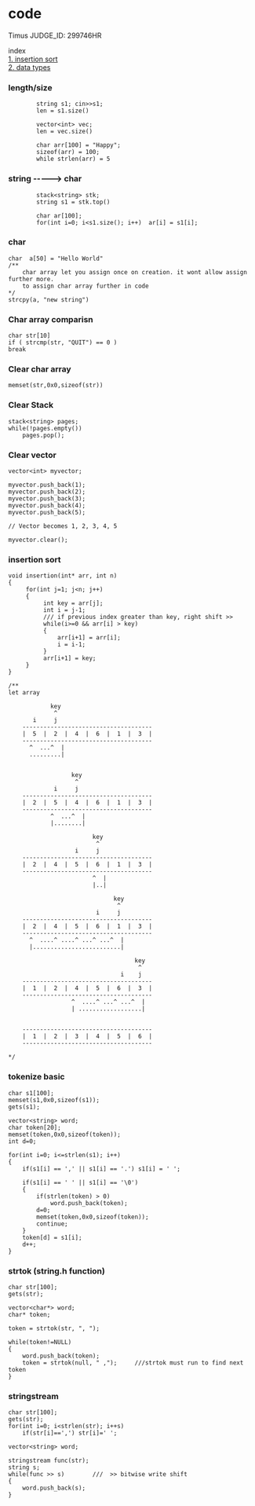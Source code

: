 # code
Timus JUDGE_ID: 299746HR

index<br>
[1. insertion sort](#insertion-sort)<br>
[2. data types](https://en.wikipedia.org/wiki/C_data_types)

### length/size
            string s1; cin>>s1;
            len = s1.size()

            vector<int> vec;
            len = vec.size()

            char arr[100] = "Happy";
            sizeof(arr) = 100;
            while strlen(arr) = 5
            
### string -----> char
            stack<string> stk;
            string s1 = stk.top()

            char ar[100];
            for(int i=0; i<s1.size(); i++)  ar[i] = s1[i];

### char
    char  a[50] = "Hello World"           
    /** 
        char array let you assign once on creation. it wont allow assign further more.
        to assign char array further in code
    */ 
    strcpy(a, "new string")
    
### Char array comparisn
    char str[10]
    if ( strcmp(str, "QUIT") == 0 )
    break


### Clear char array
    memset(str,0x0,sizeof(str))

### Clear Stack
    stack<string> pages;
    while(!pages.empty())
        pages.pop();

### Clear vector
    vector<int> myvector; 
 
    myvector.push_back(1); 
    myvector.push_back(2); 
    myvector.push_back(3); 
    myvector.push_back(4); 
    myvector.push_back(5); 
  
    // Vector becomes 1, 2, 3, 4, 5 
  
    myvector.clear(); 

### insertion sort
    void insertion(int* arr, int n)
    {
         for(int j=1; j<n; j++)
         {
              int key = arr[j];
              int i = j-1;
              /// if previous index greater than key, right shift >>
              while(i>=0 && arr[i] > key)
              {
                  arr[i+1] = arr[i];
                  i = i-1;
              }
              arr[i+1] = key;
         }
    }    

    /**
    let array

                key
                 ^
           i     j
        -------------------------------------
        |  5  |  2  |  4  |  6  |  1  |  3  |
        -------------------------------------
          ^  ...^  |
          .........|


                      key
                       ^
                 i     j
        -------------------------------------
        |  2  |  5  |  4  |  6  |  1  |  3  |
        -------------------------------------
                ^  ...^  |
                |........|

                            key
                             ^
                       i     j
        -------------------------------------
        |  2  |  4  |  5  |  6  |  1  |  3  |
        -------------------------------------
                            ^  |
                            |..|

                                  key
                                   ^
                             i     j
        -------------------------------------
        |  2  |  4  |  5  |  6  |  1  |  3  |
        -------------------------------------
          ^  ....^ ....^ ...^ ...^  |
          |.........................|

                                        key
                                         ^
                                    i    j
        -------------------------------------
        |  1  |  2  |  4  |  5  |  6  |  3  |
        -------------------------------------
                      ^  ....^ ...^ ...^  |
                      | ..................|


        -------------------------------------
        |  1  |  2  |  3  |  4  |  5  |  6  |
        -------------------------------------

    */

### tokenize basic
    char s1[100];
    memset(s1,0x0,sizeof(s1));
    gets(s1);

    vector<string> word;
    char token[20];
    memset(token,0x0,sizeof(token));
    int d=0;

    for(int i=0; i<=strlen(s1); i++)
    {
        if(s1[i] == ',' || s1[i] == '.') s1[i] = ' ';

        if(s1[i] == ' ' || s1[i] == '\0')
        {
            if(strlen(token) > 0)
                word.push_back(token);
            d=0;
            memset(token,0x0,sizeof(token));
            continue;
        }
        token[d] = s1[i];
        d++;
    }
    
### strtok (string.h function)
    char str[100];
    gets(str);

    vector<char*> word;
    char* token;

    token = strtok(str, ", ");

    while(token!=NULL)
    {
        word.push_back(token);
        token = strtok(null, " ,");     ///strtok must run to find next token
    }

### stringstream
    char str[100];
    gets(str);
    for(int i=0; i<strlen(str); i++s)
        if(str[i]==',') str[i]=' ';

    vector<string> word;

    stringstream func(str);
    string s;
    while(func >> s)        ///  >> bitwise write shift
    {
        word.push_back(s);
    }
